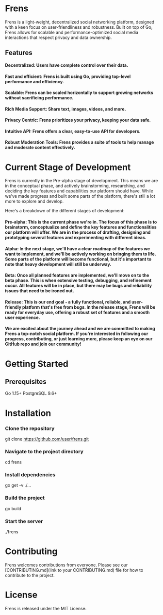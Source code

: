 # Frens
Frens is a light-weight, decentralized social networking platform, designed with a keen focus on user-friendliness and robustness. Built on top of Go, Frens allows for scalable and performance-optimized social media interactions that respect privacy and data ownership.

## Features
#### Decentralized: Users have complete control over their data.
#### Fast and efficient: Frens is built using Go, providing top-level performance and efficiency.
#### Scalable: Frens can be scaled horizontally to support growing networks without sacrificing performance.
#### Rich Media Support: Share text, images, videos, and more.
#### Privacy Centric: Frens prioritizes your privacy, keeping your data safe.
#### Intuitive API: Frens offers a clear, easy-to-use API for developers.
#### Robust Moderation Tools: Frens provides a suite of tools to help manage and moderate content effectively.


# Current Stage of Development
Frens is currently in the Pre-alpha stage of development. This means we are in the conceptual phase, and actively brainstorming, researching, and deciding the key features and capabilities our platform should have. While we've made progress and built some parts of the platform, there's still a lot more to explore and develop.

Here's a breakdown of the different stages of development:
#### Pre-alpha: This is the current phase we're in. The focus of this phase is to brainstorm, conceptualize and define the key features and functionalities our platform will offer. We are in the process of drafting, designing and prototyping several features and experimenting with different ideas.
#### Alpha: In the next stage, we'll have a clear roadmap of the features we want to implement, and we'll be actively working on bringing them to life. Some parts of the platform will become functional, but it's important to note that heavy development will still be underway.
#### Beta: Once all planned features are implemented, we'll move on to the beta phase. This is when extensive testing, debugging, and refinement occur. All features will be in place, but there may be bugs and reliability issues that need to be ironed out.
#### Release: This is our end goal - a fully functional, reliable, and user-friendly platform that's free from bugs. In the release stage, Frens will be ready for everyday use, offering a robust set of features and a smooth user experience.
#### We are excited about the journey ahead and we are committed to making Frens a top-notch social platform. If you're interested in following our progress, contributing, or just learning more, please keep an eye on our GitHub repo and join our community!

# Getting Started
## Prerequisites

Go 1.15+
PostgreSQL 9.6+

# Installation
### Clone the repository
git clone https://github.com/user/frens.git

### Navigate to the project directory
cd frens

### Install dependencies
go get -v ./...

### Build the project
go build

### Start the server
./frens

# Contributing
Frens welcomes contributions from everyone. Please see our [CONTRIBUTING.md](link to your CONTRIBUTING.md) file for how to contribute to the project.

# License
Frens is released under the MIT License.
